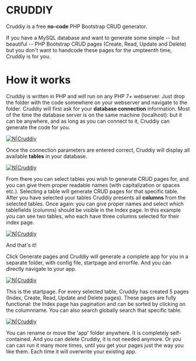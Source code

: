 # CRUDDIY

Cruddiy is a free **no-code**  PHP Bootstrap CRUD generator.

If you have a MySQL database and want to generate some simple -- but beautiful -- PHP Bootstrap CRUD pages (Create, Read, Update and Delete) but you don't want to handcode these pages for the umpteenth time, Cruddiy is for you.

# How it works

Cruddiy is written in PHP and will run on any PHP 7+ webserver. Just drop the folder with the code somewhere on your webserver and navigate to the folder. Cruddiy will first ask for your **database connection** information. Most of the time the database server is on the same machine (localhost): but it can be anywhere, and as long as you can connect to it, Cruddiy can generate the code for you.

[![N|Cruddiy](https://j11g.com/cruddiy/20200409-cruddiy-start.png)](https://cruddiy.com)

Once the connection parameters are entered correct, Cruddiy will display all available **tables** in your database.

[![N|Cruddiy](https://j11g.com/cruddiy/20200409-cruddiy-tables.png)](https://cruddiy.com)

From there you can select tables you wish to generate CRUD pages for, and you can give them proper readable names (with capitalization or spaces etc.). Selecting a table will generate CRUD pages for that specific table. After you have selected your tables Cruddiy presents all **columns** from the selected tables. Once again: you can give proper names and select which tablefields (columns) should be visible in the Index page. In this example you can see two tables, who each have three columns selected for their index page. 

[![N|Cruddiy](https://j11g.com/cruddiy/20200409-cruddiy-columns.png)](https://cruddiy.com)

And that's it!

Click Generate pages and Cruddiy will generate a complete app for you in a separate folder, with config file, startpage and errorfile. And you can directly navigate to your app.

[![N|Cruddiy](https://j11g.com/cruddiy/20200409-cruddiy-app.png)](https://cruddiy.com)

This is the startpage. For every selected table, Cruddiy has created 5 pages (Index, Create, Read, Update and Delete pages). These pages are fully functional: the Index page has pagination and can be sorted by clicking on the columnname. You can also search globally search that specific table.

[![N|Cruddiy](https://j11g.com/cruddiy/20200409-cruddiy-app-index.png)](https://cruddiy.com)

You can rename or move the 'app' folder anywhere. It is completely self-contained. And you can delete Cruddiy, it is not needed anymore. Or you can can run it many more times, until you get your pages just the way you like them. Each time it will overwrite your existing app.
